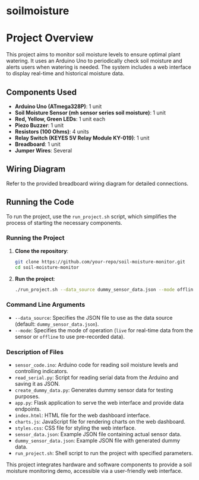 # soilmoisture
# Project Overview

This project aims to monitor soil moisture levels to ensure optimal plant watering. It uses an Arduino Uno to periodically check soil moisture and alerts users when watering is needed. The system includes a web interface to display real-time and historical moisture data.

## Components Used
- **Arduino Uno (ATmega328P)**: 1 unit
- **Soil Moisture Sensor (mh sensor series soil moisture)**: 1 unit
- **Red, Yellow, Green LEDs**: 1 unit each
- **Piezo Buzzer**: 1 unit
- **Resistors (100 Ohms)**: 4 units
- **Relay Switch (KEYES 5V Relay Module KY-019)**: 1 unit
- **Breadboard**: 1 unit
- **Jumper Wires**: Several

## Wiring Diagram
Refer to the provided breadboard wiring diagram for detailed connections.

## Running the Code

To run the project, use the `run_project.sh` script, which simplifies the process of starting the necessary components.

### Running the Project
1. **Clone the repository**:
    ```sh
    git clone https://github.com/your-repo/soil-moisture-monitor.git
    cd soil-moisture-monitor
    ```

2. **Run the project**:
    ```sh
    ./run_project.sh --data_source dummy_sensor_data.json --mode offline
    ```

### Command Line Arguments
- `--data_source`: Specifies the JSON file to use as the data source (default: `dummy_sensor_data.json`).
- `--mode`: Specifies the mode of operation (`live` for real-time data from the sensor or `offline` to use pre-recorded data).

### Description of Files
- `sensor_code.ino`: Arduino code for reading soil moisture levels and controlling indicators.
- `read_serial.py`: Script for reading serial data from the Arduino and saving it as JSON.
- `create_dummy_data.py`: Generates dummy sensor data for testing purposes.
- `app.py`: Flask application to serve the web interface and provide data endpoints.
- `index.html`: HTML file for the web dashboard interface.
- `charts.js`: JavaScript file for rendering charts on the web dashboard.
- `styles.css`: CSS file for styling the web interface.
- `sensor_data.json`: Example JSON file containing actual sensor data.
- `dummy_sensor_data.json`: Example JSON file with generated dummy data.
- `run_project.sh`: Shell script to run the project with specified parameters.

This project integrates hardware and software components to provide a soil moisture monitoring demo, accessible via a user-friendly web interface.
